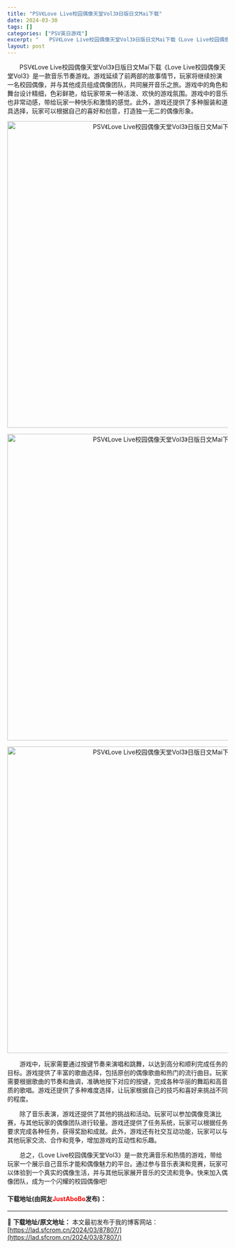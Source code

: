 ```yaml
---
title: "PSV《Love Live校园偶像天堂Vol3》日版日文Mai下载"
date: 2024-03-30
tags: []
categories: ["PSV英日游戏"]
excerpt: "　　PSV《Love Live校园偶像天堂Vol3》日版日文Mai下载《Love Live校园偶像天堂Vol3》是一款音乐节奏游戏。游戏延续了前两部的故事情节，玩家将继续扮演一名校园偶像，并与其他成员组成偶像团队，共同展开音乐之旅。游戏中的角色和舞台设计精细，色彩鲜艳，给玩家带来一种活泼、欢快的游戏&hellip;"
layout: post
---
```


 <p>　　PSV《Love Live校园偶像天堂Vol3》日版日文Mai下载《Love Live校园偶像天堂Vol3》是一款音乐节奏游戏。游戏延续了前两部的故事情节，玩家将继续扮演一名校园偶像，并与其他成员组成偶像团队，共同展开音乐之旅。游戏中的角色和舞台设计精细，色彩鲜艳，给玩家带来一种活泼、欢快的游戏氛围。游戏中的音乐也非常动感，带给玩家一种快乐和激情的感觉。此外，游戏还提供了多种服装和道具选择，玩家可以根据自己的喜好和创意，打造独一无二的偶像形象。</p> <p align="center"><img align="" border="0" src="https://lad.sfcrom.cn/wp-content/uploads/2024/03/20240330_660781627d14d.webp" width="700" alt="PSV《Love Live校园偶像天堂Vol3》日版日文Mai下载" /></p> <p align="center"><img align="" border="0" src="https://lad.sfcrom.cn/wp-content/uploads/2024/03/20240330_66078162f0ac0.webp" width="700" alt="PSV《Love Live校园偶像天堂Vol3》日版日文Mai下载" /></p> <p align="center"><img align="" border="0" src="https://lad.sfcrom.cn/wp-content/uploads/2024/03/20240330_66078163a7739.webp" width="700" alt="PSV《Love Live校园偶像天堂Vol3》日版日文Mai下载" /></p> <p>　　游戏中，玩家需要通过按键节奏来演唱和跳舞，以达到高分和顺利完成任务的目标。游戏提供了丰富的歌曲选择，包括原创的偶像歌曲和热门的流行曲目。玩家需要根据歌曲的节奏和曲调，准确地按下对应的按键，完成各种华丽的舞蹈和高音质的歌唱。游戏还提供了多种难度选择，让玩家根据自己的技巧和喜好来挑战不同的程度。</p> <p>　　除了音乐表演，游戏还提供了其他的挑战和活动。玩家可以参加偶像竞演比赛，与其他玩家的偶像团队进行较量。游戏还提供了任务系统，玩家可以根据任务要求完成各种任务，获得奖励和成就。此外，游戏还有社交互动功能，玩家可以与其他玩家交流、合作和竞争，增加游戏的互动性和乐趣。</p> <p>　　总之，《Love Live校园偶像天堂Vol3》是一款充满音乐和热情的游戏，带给玩家一个展示自己音乐才能和偶像魅力的平台。通过参与音乐表演和竞赛，玩家可以体验到一个真实的偶像生活，并与其他玩家展开音乐的交流和竞争。快来加入偶像团队，成为一个闪耀的校园偶像吧!</p> <p><h4>下载地址(由网友<font color="red">JustAboBo</font>发布)：</h4></p> 

---
📖 **下载地址/原文地址：** 本文最初发布于我的博客网站：[https://lad.sfcrom.cn/2024/03/87807/](https://lad.sfcrom.cn/2024/03/87807/)
